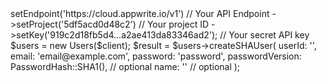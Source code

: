 <?php

use Getapp\Client;
use Getapp\Services\Users;

$client = (new Client())
    ->setEndpoint('https://cloud.appwrite.io/v1') // Your API Endpoint
    ->setProject('5df5acd0d48c2') // Your project ID
    ->setKey('919c2d18fb5d4...a2ae413da83346ad2'); // Your secret API key

$users = new Users($client);

$result = $users->createSHAUser(
    userId: '<USER_ID>',
    email: 'email@example.com',
    password: 'password',
    passwordVersion: PasswordHash::SHA1(), // optional
    name: '<NAME>' // optional
);